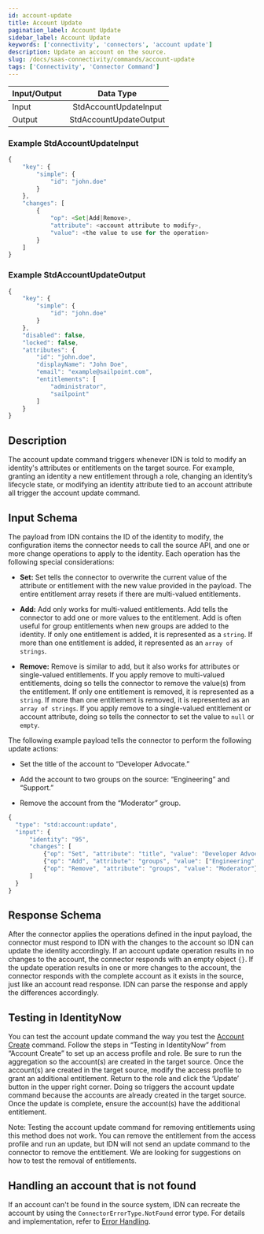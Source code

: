 ```yaml
---
id: account-update
title: Account Update
pagination_label: Account Update
sidebar_label: Account Update
keywords: ['connectivity', 'connectors', 'account update']
description: Update an account on the source.
slug: /docs/saas-connectivity/commands/account-update
tags: ['Connectivity', 'Connector Command']
---
```


| Input/Output |       Data Type        |
| :----------- | :--------------------: |
| Input        | StdAccountUpdateInput  |
| Output       | StdAccountUpdateOutput |

### Example StdAccountUpdateInput

```javascript
{
    "key": {
        "simple": {
            "id": "john.doe"
        }
    },
    "changes": [
        {
            "op": <Set|Add|Remove>,
            "attribute": <account attribute to modify>,
            "value": <the value to use for the operation>
        }
    ]
}
```

### Example StdAccountUpdateOutput

```javascript
{
    "key": {
        "simple": {
            "id": "john.doe"
        }
    },
    "disabled": false,
    "locked": false,
    "attributes": {
        "id": "john.doe",
        "displayName": "John Doe",
        "email": "example@sailpoint.com",
        "entitlements": [
            "administrator",
            "sailpoint"
        ]
    }
}
```

## Description

The account update command triggers whenever IDN is told to modify an identity's attributes or entitlements on the target source. For example, granting an identity a new entitlement through a role, changing an identity’s lifecycle state, or modifying an identity attribute tied to an account attribute all trigger the account update command.

## Input Schema

The payload from IDN contains the ID of the identity to modify, the configuration items the connector needs to call the source API, and one or more change operations to apply to the identity. Each operation has the following special considerations:

- **Set:** Set tells the connector to overwrite the current value of the attribute or entitlement with the new value provided in the payload. The entire entitlement array resets if there are multi-valued entitlements.

- **Add:** Add only works for multi-valued entitlements. Add tells the connector to add one or more values to the entitlement. Add is often useful for group entitlements when new groups are added to the identity. If only one entitlement is added, it is represented as a `string`. If more than one entitlement is added, it represented as an `array of strings`.

- **Remove:** Remove is similar to add, but it also works for attributes or single-valued entitlements. If you apply remove to multi-valued entitlements, doing so tells the connector to remove the value(s) from the entitlement. If only one entitlement is removed, it is represented as a `string`. If more than one entitlement is removed, it is represented as an `array of strings`. If you apply remove to a single-valued entitlement or account attribute, doing so tells the connector to set the value to `null` or `empty`.

The following example payload tells the connector to perform the following update actions:

- Set the title of the account to “Developer Advocate.”

- Add the account to two groups on the source: “Engineering” and “Support.”

- Remove the account from the “Moderator” group.

```javascript
{
  "type": "std:account:update",
  "input": {
      "identity": "95",
      "changes": [
          {"op": "Set", "attribute": "title", "value": "Developer Advocate"},
          {"op": "Add", "attribute": "groups", "value": ["Engineering", "Support"]},
          {"op": "Remove", "attribute": "groups", "value": "Moderator"}
      ]
  }
}
```

## Response Schema

After the connector applies the operations defined in the input payload, the connector must respond to IDN with the changes to the account so IDN can update the identity accordingly. If an account update operation results in no changes to the account, the connector responds with an empty object `{}`. If the update operation results in one or more changes to the account, the connector responds with the complete account as it exists in the source, just like an account read response. IDN can parse the response and apply the differences accordingly.

## Testing in IdentityNow

You can test the account update command the way you test the [Account Create](./account-create.md) command. Follow the steps in “Testing in IdentityNow” from “Account Create” to set up an access profile and role. Be sure to run the aggregation so the account(s) are created in the target source. Once the account(s) are created in the target source, modify the access profile to grant an additional entitlement. Return to the role and click the ‘Update’ button in the upper right corner. Doing so triggers the account update command because the accounts are already created in the target source. Once the update is complete, ensure the account(s) have the additional entitlement.

Note: Testing the account update command for removing entitlements using this method does not work. You can remove the entitlement from the access profile and run an update, but IDN will not send an update command to the connector to remove the entitlement. We are looking for suggestions on how to test the removal of entitlements.

## Handling an account that is not found

If an account can't be found in the source system, IDN can recreate the account by using the ```ConnectorErrorType.NotFound``` error type. For details and implementation, refer to [Error Handling](../in-depth/error-handling.md#not-found-error-type).
